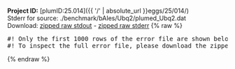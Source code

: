 **Project ID:** [plumID:25.014]({{ '/' | absolute_url }}eggs/25/014/)  
Stderr for source:  ./benchmark/bAIes/Ubq2/plumed_Ubq2.dat   
Download: [zipped raw stdout](plumed_Ubq2.dat.plumed_master.stdout.txt.zip) - [zipped raw stderr](plumed_Ubq2.dat.plumed_master.stderr.txt.zip) 
{% raw %}
<pre>
#! Only the first 1000 rows of the error file are shown below
#! To inspect the full error file, please download the zipped raw stderr file above
</pre>
{% endraw %}
